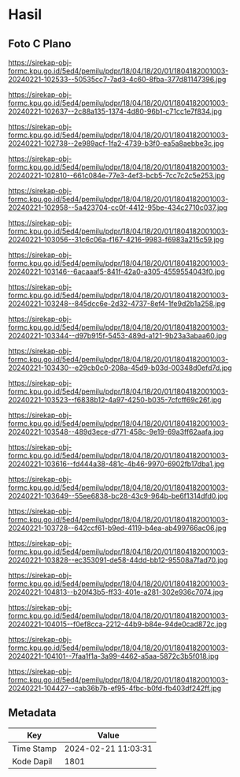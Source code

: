 # Hasil

## Foto C Plano

https://sirekap-obj-formc.kpu.go.id/5ed4/pemilu/pdpr/18/04/18/20/01/1804182001003-20240221-102533--50535cc7-7ad3-4c60-8fba-377d81147396.jpg

https://sirekap-obj-formc.kpu.go.id/5ed4/pemilu/pdpr/18/04/18/20/01/1804182001003-20240221-102637--2c88a135-1374-4d80-96b1-c71cc1e7f834.jpg

https://sirekap-obj-formc.kpu.go.id/5ed4/pemilu/pdpr/18/04/18/20/01/1804182001003-20240221-102738--2e989acf-1fa2-4739-b3f0-ea5a8aebbe3c.jpg

https://sirekap-obj-formc.kpu.go.id/5ed4/pemilu/pdpr/18/04/18/20/01/1804182001003-20240221-102810--661c084e-77e3-4ef3-bcb5-7cc7c2c5e253.jpg

https://sirekap-obj-formc.kpu.go.id/5ed4/pemilu/pdpr/18/04/18/20/01/1804182001003-20240221-102958--5a423704-cc0f-4412-95be-434c2710c037.jpg

https://sirekap-obj-formc.kpu.go.id/5ed4/pemilu/pdpr/18/04/18/20/01/1804182001003-20240221-103056--31c6c06a-f167-4216-9983-f6983a215c59.jpg

https://sirekap-obj-formc.kpu.go.id/5ed4/pemilu/pdpr/18/04/18/20/01/1804182001003-20240221-103146--6acaaaf5-841f-42a0-a305-4559554043f0.jpg

https://sirekap-obj-formc.kpu.go.id/5ed4/pemilu/pdpr/18/04/18/20/01/1804182001003-20240221-103248--845dcc6e-2d32-4737-8ef4-1fe9d2b1a258.jpg

https://sirekap-obj-formc.kpu.go.id/5ed4/pemilu/pdpr/18/04/18/20/01/1804182001003-20240221-103344--d97b915f-5453-489d-a121-9b23a3abaa60.jpg

https://sirekap-obj-formc.kpu.go.id/5ed4/pemilu/pdpr/18/04/18/20/01/1804182001003-20240221-103430--e29cb0c0-208a-45d9-b03d-00348d0efd7d.jpg

https://sirekap-obj-formc.kpu.go.id/5ed4/pemilu/pdpr/18/04/18/20/01/1804182001003-20240221-103523--f6838b12-4a97-4250-b035-7cfcff69c26f.jpg

https://sirekap-obj-formc.kpu.go.id/5ed4/pemilu/pdpr/18/04/18/20/01/1804182001003-20240221-103548--489d3ece-d771-458c-9e19-69a3ff62aafa.jpg

https://sirekap-obj-formc.kpu.go.id/5ed4/pemilu/pdpr/18/04/18/20/01/1804182001003-20240221-103616--fd444a38-481c-4b46-9970-6902fb17dba1.jpg

https://sirekap-obj-formc.kpu.go.id/5ed4/pemilu/pdpr/18/04/18/20/01/1804182001003-20240221-103649--55ee6838-bc28-43c9-964b-be6f1314dfd0.jpg

https://sirekap-obj-formc.kpu.go.id/5ed4/pemilu/pdpr/18/04/18/20/01/1804182001003-20240221-103728--642ccf61-b9ed-4119-b4ea-ab499766ac06.jpg

https://sirekap-obj-formc.kpu.go.id/5ed4/pemilu/pdpr/18/04/18/20/01/1804182001003-20240221-103828--ec353091-de58-44dd-bb12-95508a7fad70.jpg

https://sirekap-obj-formc.kpu.go.id/5ed4/pemilu/pdpr/18/04/18/20/01/1804182001003-20240221-104813--b20f43b5-ff33-401e-a281-302e936c7074.jpg

https://sirekap-obj-formc.kpu.go.id/5ed4/pemilu/pdpr/18/04/18/20/01/1804182001003-20240221-104015--f0ef8cca-2212-44b9-b84e-94de0cad872c.jpg

https://sirekap-obj-formc.kpu.go.id/5ed4/pemilu/pdpr/18/04/18/20/01/1804182001003-20240221-104101--7faa1f1a-3a99-4462-a5aa-5872c3b5f018.jpg

https://sirekap-obj-formc.kpu.go.id/5ed4/pemilu/pdpr/18/04/18/20/01/1804182001003-20240221-104427--cab36b7b-ef95-4fbc-b0fd-fb403df242ff.jpg


## Metadata

| Key        | Value               |
| ---------- | ------------------- |
| Time Stamp | 2024-02-21 11:03:31 |
| Kode Dapil | 1801                |



